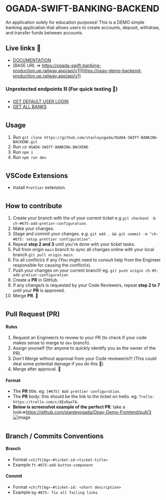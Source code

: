 # OGADA-SWIFT-BANKING-BACKEND

An application solely for education purposes! This is a DEMO simple banking application that allows users to create accounts, deposit, withdraw, and transfer funds between accounts.

## Live links 🚀
- [DOCUMENTATION](https://documenter.getpostman.com/view/11253311/2s93z5842M#intro)
- [BASE URL => https://ogada-swift-banking-production.up.railway.app/api/v1](https://opay-demo-backend-production.up.railway.app/api/v1)


### Unprotected endpoints ⛓ (For quick testing 🧪)
- [GET DEFAULT USER LOGIN](https://opay-demo-backend-production.up.railway.app/api/v1/users/default-user-login)
- [GET ALL BANKS](https://opay-demo-backend-production.up.railway.app/api/v1/banks)


#

## Usage

1. Run `git clone https://github.com/stanleyogada/OGADA-SWIFT-BANKING-BACKEND.git`
2. Run `cd OGADA-SWIFT-BANKING-BACKEND`
3. Run `npm i`
4. Run `npm run dev`

#

## VSCode Extensions

- Install `Prettier` extension.

#

## How to contribute

1. Create your branch with the of your current ticket e.g `git checkout -b ch-#675-add-pretier-configuration`.
2. Make your changes.
3. Stage and commit your changes. e.g. `git add . && git commit -m "ch-#675: setup prettier configuration"`.
4. Repeat **step 2 and 3** until you're done with your ticket tasks.
5. Pull from origin `main` branch to sync all changes online with your local branch `git pull origin main`.
6. Fix all conflict/s if any (You might need to consult help from the Engineer responsible for causing the conflict/s).
7. Push your changes on your current branch! eg. `git push origin ch-#5-add-pretier-configuration`
8. Create a **PR** in GitHub.
9. If any change/s is requested by your Code Reviewers, repeat **step 2 to 7** until your **PR** is approved.
10. Merge **PR**. 🚢

#

## Pull Request (**PR**)

#### Rules

1. Request an Engineer/s to review to your PR (to check if your code makes sense to merge to `dev` branch).
2. Assign yourself (for anyone to quickly identify you as the owner of the PR).
3. Don't Merge without approval from your Code reviewer/s!!! (This could deal some potential damage if you do this 🥴)
4. Merge after approval. 🚢

#### Format

- The **PR** title. eg. `[#675] Add prettier configuration`.
- The **PR** body: this should be the link to the ticket on trello. eg. `Trello: https://trello.com/c/XEv0yeTA`.
- **Below is screenshot example of the perfect PR**: take a look=>https://github.com/stanleyogada/Opay-Demo-Frontend/pull/3
  ![image](https://user-images.githubusercontent.com/104577296/221747744-f5a893cf-ae75-4a63-ba69-9016798e47a9.png)

#

## Branch / Commits Conventions

#### Branch

- Format `<ch|ft|bg>-#ticket-id-<ticket-title>`
- Example `ft-#675-add-button-component`

#### Commit

- Format `<ch|ft|bg>-#ticket-id: <short description>`
- Example `bg-#675: fix all failing links`
